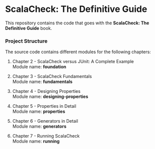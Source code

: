 ScalaCheck: The Definitive Guide
===============================

This repository contains the code that goes with the **ScalaCheck: The Definitive Guide** book.

### Project Structure

The source code contains different modules for the following chapters:

1. Chapter 2 - ScalaCheck versus JUnit: A Complete Example  
    Module name: **foundation**

2. Chapter 3 - ScalaCheck Fundamentals  
    Module name: **fundamentals**

3. Chapter 4 - Designing Properties  
   Module name: **designing-properties**

4. Chapter 5 - Properties in Detail  
   Module name: **properties**

5. Chapter 6 - Generators in Detail  
   Module name: **generators**

6. Chapter 7 - Running ScalaCheck  
   Module name: **running**
